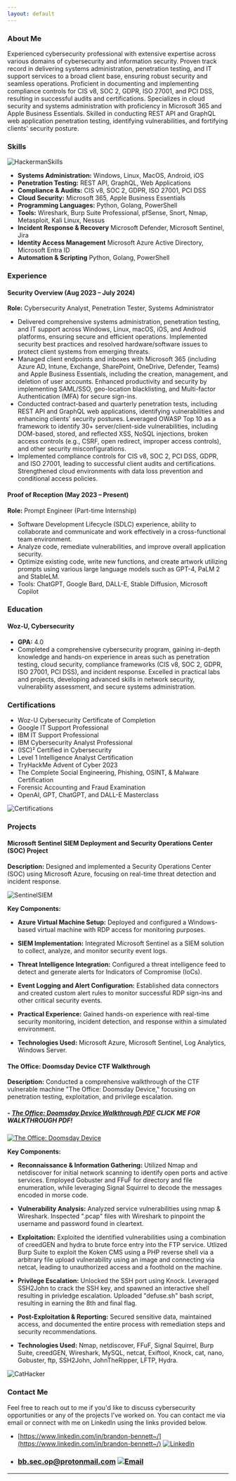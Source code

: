 ```yaml
---
layout: default
---
```


### **About Me**

Experienced cybersecurity professional with extensive expertise across various domains of cybersecurity and information security. Proven track record in delivering systems administration, penetration testing, and IT support services to a broad client base, ensuring robust security and seamless operations. Proficient in documenting and implementing compliance controls for CIS v8, SOC 2, GDPR, ISO 27001, and PCI DSS, resulting in successful audits and certifications. Specializes in cloud security and systems administration with proficiency in Microsoft 365 and Apple Business Essentials. Skilled in conducting REST API and GraphQL web application penetration testing, identifying vulnerabilities, and fortifying clients' security posture.

### **Skills**

![HackermanSkills](images/hackers-gif-preparing-to-hack.gif)


- **Systems Administration:** Windows, Linux, MacOS, Android, iOS
- **Penetration Testing:** REST API, GraphQL, Web Applications
- **Compliance & Audits:** CIS v8, SOC 2, GDPR, ISO 27001, PCI DSS
- **Cloud Security:** Microsoft 365, Apple Business Essentials
- **Programming Languages:** Python, Golang, PowerShell
- **Tools:** Wireshark, Burp Suite Professional, pfSense, Snort, Nmap, Metasploit, Kali Linux, Nessus
- **Incident Response & Recovery** Microsoft Defender, Microsoft Sentinel, Jira
- **Identity Access Management** Microsoft Azure Active Directory, Microsoft Entra ID
- **Automation & Scripting** Python, Golang, PowerShell

### **Experience**

#### **Security Overview (Aug 2023 – July 2024)**
**Role:** Cybersecurity Analyst, Penetration Tester, Systems Administrator

- Delivered comprehensive systems administration, penetration testing, and IT support across Windows, Linux, macOS, iOS, and Android platforms, ensuring secure and efficient operations. Implemented security best practices and resolved hardware/software issues to protect client systems from emerging threats.
- Managed client endpoints and inboxes with Microsoft 365 (including Azure AD, Intune, Exchange, SharePoint, OneDrive, Defender, Teams) and Apple Business Essentials, including the creation, management, and deletion of user accounts. Enhanced productivity and security by implementing SAML/SSO, geo-location blacklisting, and Multi-factor Authentication (MFA) for secure sign-ins.
- Conducted contract-based and quarterly penetration tests, including REST API and GraphQL web applications, identifying vulnerabilities and enhancing clients' security postures. Leveraged OWASP Top 10 as a framework to identify 30+ server/client-side vulnerabilities, including DOM-based, stored, and reflected XSS, NoSQL injections, broken access controls (e.g., CSRF, open redirect, improper access controls), and other security misconfigurations.
- Implemented compliance controls for CIS v8, SOC 2, PCI DSS, GDPR, and ISO 27001, leading to successful client audits and certifications. Strengthened cloud environments with data loss prevention and conditional access policies.

#### **Proof of Reception (May 2023 – Present)**
**Role:** Prompt Engineer (Part-time Internship)

- Software Development Lifecycle (SDLC) experience, ability to collaborate and communicate and work effectively in a cross-functional team environment.
- Analyze code, remediate vulnerabilities, and improve overall application security.
- Optimize existing code, write new functions, and create artwork utilizing prompts using various large language models such as GPT-4, PaLM 2 and StableLM.
- Tools: ChatGPT, Google Bard, DALL-E, Stable Diffusion, Microsoft Copilot

### **Education**

#### **Woz-U, Cybersecurity**
- **GPA:** 4.0
- Completed a comprehensive cybersecurity program, gaining in-depth knowledge and hands-on experience in areas such as penetration testing, cloud security, compliance frameworks (CIS v8, SOC 2, GDPR, ISO 27001, PCI DSS), and incident response. Excelled in practical labs and projects, developing advanced skills in network security, vulnerability assessment, and secure systems administration.

### **Certifications**

- Woz-U Cybersecurity Certificate of Completion
- Google IT Support Professional
- IBM IT Support Professional
- IBM Cybersecurity Analyst Professional
- (ISC)² Certified in Cybersecurity
- Level 1 Intelligence Analyst Certification
- TryHackMe Advent of Cyber 2023
- The Complete Social Engineering, Phishing, OSINT, & Malware Certification
- Forensic Accounting and Fraud Examination
- OpenAI, GPT, ChatGPT, and DALL-E Masterclass
  
![Certifications](images/ezgif-1-60b00daf79.gif)

### **Projects**

#### **Microsoft Sentinel SIEM Deployment and Security Operations Center (SOC) Project**
**Description:** Designed and implemented a Security Operations Center (SOC) using Microsoft Azure, focusing on real-time threat detection and incident response.

![SentinelSIEM](images/azuresentinel2.gif)

**Key Components:**

- **Azure Virtual Machine Setup:** Deployed and configured a Windows-based virtual machine with RDP access for monitoring purposes.

- **SIEM Implementation:** Integrated Microsoft Sentinel as a SIEM solution to collect, analyze, and monitor security event logs.

- **Threat Intelligence Integration:** Configured a threat intelligence feed to detect and generate alerts for Indicators of Compromise (IoCs).

- **Event Logging and Alert Configuration:** Established data connectors and created custom alert rules to monitor successful RDP sign-ins and other critical security events.

- **Practical Experience:** Gained hands-on experience with real-time security monitoring, incident detection, and response within a simulated environment.

- **Technologies Used:** Microsoft Azure, Microsoft Sentinel, Log Analytics, Windows Server.


#### **The Office: Doomsday Device CTF Walkthrough**
**Description:** Conducted a comprehensive walkthrough of the CTF vulnerable machine "The Office: Doomsday Device," focusing on penetration testing, exploitation, and privilege escalation.

##### - [The Office: Doomsday Device Walkthrough PDF](https://github.com/BBennett92/brandonbennett.io/blob/main/images/doomsdayproject.pdf) **CLICK ME FOR WALKTHROUGH PDF!**
[![The Office: Doomsday Device](doomsday.png)](https://github.com/BBennett92/brandonbennett.io/blob/main/images/doomsdayproject.pdf)

**Key Components:**

- **Reconnaissance & Information Gathering:** Utilized Nmap and netdiscover for initial network scanning to identify open ports and active services. Employed Gobuster and FFuF for directory and file enumeration, while leveraging Signal Squirrel to decode the messages encoded in morse code.

- **Vulnerability Analysis:** Analyzed service vulnerabilities using nmap & Wireshark. Inspected ".pcap" files with Wireshark to pinpoint the username and password found in cleartext.

- **Exploitation:** Exploited the identified vulnerabilities using a combination of creedGEN and hydra to brute force entry into the FTP service. Utlized Burp Suite to exploit the Koken CMS using a PHP reverse shell via a arbitrary file upload vulnerability using an image and connecting via netcat, leading to unauthorized access and a foothold on the machine.

- **Privilege Escalation:** Unlocked the SSH port using Knock. Leveraged SSH2John to crack the SSH key, and spawned an interactive shell resulting in privledge escalation. Uploaded "defuse.sh" bash script, resulting in earning the 8th and final flag.

- **Post-Exploitation & Reporting:** Secured sensitive data, maintained access, and documented the entire process with remediation steps and security recommendations.

- **Technologies Used:** Nmap, netdiscover, FFuF, Signal Squirrel, Burp Suite, creedGEN, Wireshark, MySQL, netcat, Exiftool, Knock, cat, nano, Gobuster, ftp, SSH2John, JohnTheRipper, LFTP, Hydra.

![CatHacker](images/cat-hacking.gif)

### **Contact Me**

Feel free to reach out to me if you'd like to discuss cybersecurity opportunities or any of the projects I've worked on. You can contact me via email or connect with me on LinkedIn using the links provided below.

- [https://www.linkedin.com/in/brandon-bennett~/](https://www.linkedin.com/in/brandon-bennett~/) [![LinkedIn](images/icons8-linkedin-32.png)](https://www.linkedin.com/in/brandon-bennett~/)
- ### **bb.sec.op@protonmail.com** [![Email](images/mail.png)](mailto:bb.sec.op@protonmail.com)

---

